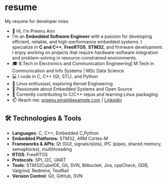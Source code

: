 # resume
My resume  for developer roles
- 👋 Hi, I’m Preenu Ann
- I’m an **Embedded Software Engineer** with a passion for developing efficient, reliable, and high-performance embedded systems. I specialize in **C and C++**, **FreeRTOS**, **STM32**, and firmware development. I enjoy working on projects that require hardware-software integration and problem-solving in resource-constrained environments.
-  🎓 B.Tech in Electronics and Communication Engineering| M.Tech in Communication and Info Systems | MSc Data Science
-  💻 I code in C, C++ (Qt, STL), and Python
- 🐧 Linux enthusiast, exploring Kernel Engineering
- 🚀 Passionate about Embedded Systems and Open Source
- 🌱 Currently contributing to C/C++ repos and learning Linux packaging
- 📫 Reach me: preenu.email@example.com | [LinkedIn](www.linkedin.com/in/preenu-ann-ponnachan-70674312a)
 
## 🛠️ Technologies & Tools
- **Languages**: C, C++, Embedded C,Python
- **Embedded Platforms**: STM32, ARM Cortex-M
- **Frameworks & APIs**: Qt (GUI, signals/slots), IPC (pipes, shared memory, semaphores), multithreading
- **RTOS**: FreeRTOS
- **Protocols**: SPI, I2C, UART
- **Tools**: STM32CubeIDE, Git, SVN, Bitbucket, Jira, cppCheck, GDB, Valgrind, Redmine, TestRail
- **Version Control**: Git, GitHub, SVN

